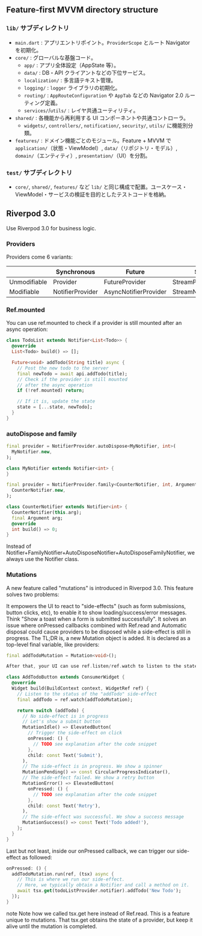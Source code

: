 ## Feature-first MVVM directory structure
### `lib/` サブディレクトリ
- `main.dart` : アプリエントリポイント。`ProviderScope` とルート Navigator を初期化。
- `core/` : グローバルな基盤コード。
  - `app/` : アプリ全体設定（AppState 等）。
  - `data/` : DB・API クライアントなどの下位サービス。
  - `localization/` : 多言語テキスト管理。
  - `logging/` : `logger` ライブラリの初期化。
  - `routing/` : `AppRouteConfiguration` や `AppTab` などの Navigator 2.0 ルーティング定義。
  - `services/`/`utils/` : レイヤ共通ユーティリティ。
- `shared/` : 各機能から再利用する UI コンポーネントや共通コントローラ。
  - `widgets/`, `controllers/`, `notification/`, `security/`, `utils/` に機能別分類。
- `features/` : ドメイン機能ごとのモジュール。Feature + MVVM で `application/`（状態・ViewModel）, `data/`（リポジトリ・モデル）, `domain/`（エンティティ）, `presentation/`（UI）を分割。

### `test/` サブディレクトリ
- `core/`, `shared/`, `features/` など `lib/` と同じ構成で配置。ユースケース・ViewModel・サービスの検証を目的としたテストコードを格納。

## Riverpod 3.0
Use Riverpod 3.0 for business logic.

### Providers
Providers come 6 variants:

| | Synchronous | Future | Stream |
| --- | --- | --- | --- |
| Unmodifiable | Provider | FutureProvider | StreamProvider |
| Modifiable | NotifierProvider | AsyncNotifierProvider | StreamNotifierProvider |

### Ref.mounted
You can use ref.mounted to check if a provider is still mounted after an async operation:

```dart
class TodoList extends Notifier<List<Todo>> {
  @override
  List<Todo> build() => [];

  Future<void> addTodo(String title) async {
    // Post the new todo to the server
    final newTodo = await api.addTodo(title);
    // Check if the provider is still mounted
    // after the async operation
    if (!ref.mounted) return;

    // If it is, update the state
    state = [...state, newTodo];
  }
}
```

### autoDispose and family
```dart
final provider = NotifierProvider.autoDispose<MyNotifier, int>(
  MyNotifier.new,
);

class MyNotifier extends Notifier<int> {
}
```

```dart
final provider = NotifierProvider.family<CounterNotifier, int, Argument>(
  CounterNotifier.new,
);

class CounterNotifier extends Notifier<int> {
  CounterNotifier(this.arg);
  final Argument arg;
  @override
  int build() => 0;
}
```

Instead of Notifier+FamilyNotifier+AutoDisposeNotifier+AutoDisposeFamilyNotifier, we always use the Notifier class.

### Mutations
A new feature called "mutations" is introduced in Riverpod 3.0.
This feature solves two problems:

It empowers the UI to react to "side-effects" (such as form submissions, button clicks, etc), to enable it to show loading/success/error messages. Think "Show a toast when a form is submitted successfully".
It solves an issue where onPressed callbacks combined with Ref.read and Automatic disposal could cause providers to be disposed while a side-effect is still in progress.
The TL;DR is, a new Mutation object is added. It is declared as a top-level final variable, like providers:

```dart
final addTodoMutation = Mutation<void>();

After that, your UI can use ref.listen/ref.watch to listen to the state of mutations:

class AddTodoButton extends ConsumerWidget {
  @override
  Widget build(BuildContext context, WidgetRef ref) {
    // Listen to the status of the "addTodo" side-effect
    final addTodo = ref.watch(addTodoMutation);

    return switch (addTodo) {
      // No side-effect is in progress
      // Let's show a submit button
      MutationIdle() => ElevatedButton(
        // Trigger the side-effect on click
        onPressed: () {
          // TODO see explanation after the code snippet
        },
        child: const Text('Submit'),
      ),
      // The side-effect is in progress. We show a spinner
      MutationPending() => const CircularProgressIndicator(),
      // The side-effect failed. We show a retry button
      MutationError() => ElevatedButton(
        onPressed: () {
          // TODO see explanation after the code snippet
        },
        child: const Text('Retry'),
      ),
      // The side-effect was successful. We show a success message
      MutationSuccess() => const Text('Todo added!'),
    };
  }
}
```

Last but not least, inside our onPressed callback, we can trigger our side-effect as followed:

```dart
onPressed: () {
  addTodoMutation.run(ref, (tsx) async {
    // This is where we run our side-effect.
    // Here, we typically obtain a Notifier and call a method on it.
    await tsx.get(todoListProvider.notifier).addTodo('New Todo');
  });
}
```

note
Note how we called tsx.get here instead of Ref.read.
This is a feature unique to mutations. That tsx.get obtains the state of a provider, but keep it alive until the mutation is completed.

